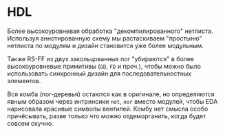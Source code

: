 # HDL

Более высокоуровневая обработка "декомпилированного" нетлиста. Используя аннотированную схему мы растаскиваем "простыню" нетлиста по модулям и дизайн становится уже более модульным.

Также RS-FF из двух закольцованных nor "убираются" в более высокоуровневые примитивы (`GD`, `FD` и проч.), чтобы можно было использовать синхронный дизайн для последовательностных элементов.

Вся комба (nor-деревья) остаются как в оригинале, но определяются явным образом через интринсики `not`, `nor` вместо модулей, чтобы EDA нарисовала красивые символы вентилей. Комбу нет смысла особо причёсывать, разве только что можно отдеморганить, когда будет совсем скучно.
